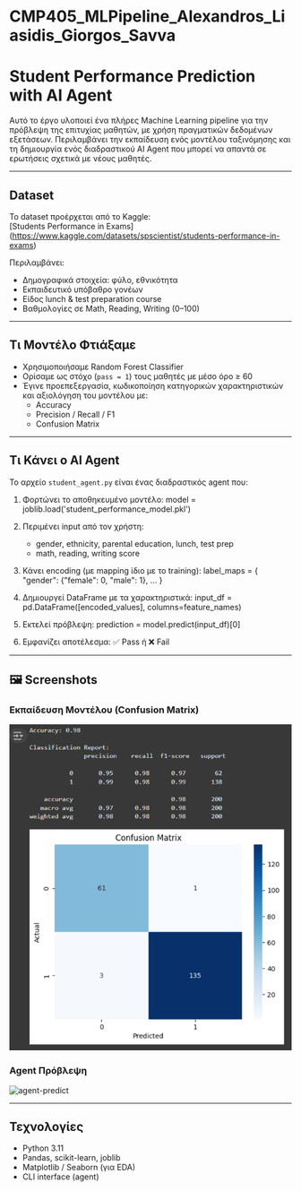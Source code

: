 # CMP405_MLPipeline_Alexandros_Liasidis_Giorgos_Savva
# Student Performance Prediction with AI Agent

Αυτό το έργο υλοποιεί ένα πλήρες Machine Learning pipeline για την πρόβλεψη της επιτυχίας μαθητών, με χρήση πραγματικών δεδομένων εξετάσεων. Περιλαμβάνει την εκπαίδευση ενός μοντέλου ταξινόμησης και τη δημιουργία ενός διαδραστικού AI Agent που μπορεί να απαντά σε ερωτήσεις σχετικά με νέους μαθητές.

---

## Dataset

Το dataset προέρχεται από το Kaggle:  
[Students Performance in Exams] (https://www.kaggle.com/datasets/spscientist/students-performance-in-exams)

Περιλαμβάνει:
- Δημογραφικά στοιχεία: φύλο, εθνικότητα
- Εκπαιδευτικό υπόβαθρο γονέων
- Είδος lunch & test preparation course
- Βαθμολογίες σε Math, Reading, Writing (0–100)

---

## Τι Μοντέλο Φτιάξαμε

- Χρησιμοποιήσαμε Random Forest Classifier
- Ορίσαμε ως στόχο (`pass = 1`) τους μαθητές με μέσο όρο ≥ 60
- Έγινε προεπεξεργασία, κωδικοποίηση κατηγορικών χαρακτηριστικών και αξιολόγηση του μοντέλου με:
  - Accuracy
  - Precision / Recall / F1
  - Confusion Matrix

---

## Τι Κάνει ο AI Agent

Το αρχείο `student_agent.py` είναι ένας διαδραστικός agent που:

1. Φορτώνει το αποθηκευμένο μοντέλο:
	model = joblib.load('student_performance_model.pkl')

2. Περιμένει input από τον χρήστη:
	- gender, ethnicity, parental education, lunch, test prep
	- math, reading, writing score

3. Κάνει encoding (με mapping ίδιο με το training):
	label_maps = { "gender": {"female": 0, "male": 1}, ... }

4. Δημιουργεί DataFrame με τα χαρακτηριστικά:
	input_df = pd.DataFrame([encoded_values], columns=feature_names)

5. Εκτελεί πρόβλεψη:
	prediction = model.predict(input_df)[0]

6. Εμφανίζει αποτέλεσμα:
	✅ Pass ή ❌ Fail

---

## 🖼️ Screenshots

### Εκπαίδευση Μοντέλου (Confusion Matrix)
![confusion-matrix](confusion_matrix.png)

### Agent Πρόβλεψη
![agent-predict](agent_predict.png)

---

## Τεχνολογίες
- Python 3.11
- Pandas, scikit-learn, joblib
- Matplotlib / Seaborn (για EDA)
- CLI interface (agent)
